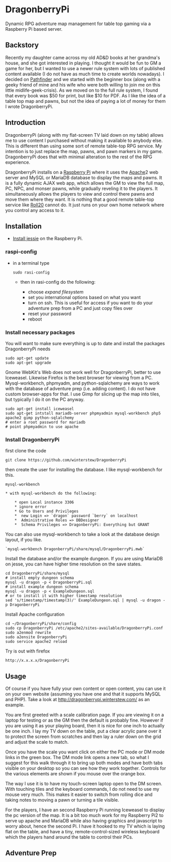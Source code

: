 # DragonberryPi

Dynamic RPG adventure map management for table top gaming 
via a Raspberry Pi based server.

## Backstory

Recently my daughter came across my old AD&D books at her grandma's house, and
she got interested in playing.  I thought it would be fun to GM a game for her,
but I wanted to use a newer rule system with lots of published content
available (I do not have as much time to create worlds nowadays).  I decided on
[Pathfinder][] and we started with the beginner box (along with a geeky friend
of mine and his wife who were both willing to join me on this little
midlife-geek-crisis).  As we moved on to the full rule system, I found that
every book was $50 for print, but like $10 for PDF.  As I like the idea of a
table top map and pawns, but not the idea of paying a lot of money for them I
wrote DragonberryPi.

[Pathfinder]: http://paizo.com

## Introduction

DragonberryPi (along with my flat-screen TV laid down on my table) allows me to
use content I purchased without making it available to anybody else.  This is
different than using some sort of remote table-top RPG service.  My intention
is to just replace the map, pawns, and pawn markers in my game.  DragonberryPi
does that with minimal alteration to the rest of the RPG experience.

DragonberryPi installs on a [Raspberry Pi] where it uses the [Apache]2 web
server and MySQL or MariaDB database to display the maps and pawns.  It is a
fully dynamic AJAX web app, which allows the GM to view the full map, PC, NPC,
and monser pawns, while gradually reveling it to the players.  It
simultaneously allows the players to view and control there pawns and move them
where they want.  It is nothing that a good remote table-top service like
[Roll20] cannot do.  It just runs on your own home network where you control
any access to it.

[Raspberry Pi]: https://www.raspberrypi.org/
[Apache]: http://www.apache.org/
[MySQL]: http://www.mysql.com/
[MariaDB]: https://mariadb.org/
[Roll20]: https://roll20.net/
[donjon]: http://donjon.bin.sh/

## Installation

* [Install jessie][pi-install] on the Raspberry Pi.

### raspi-config

* in a terminal type

    `sudo rasi-config`

    * then in rasi-config do the following:

        * choose *expand filesystem*
        * set you international options based on what you want
        * turn on ssh.  This is useful for access if you want to do your adventure prep from a PC and just copy files over
        * reset your password
        * reboot
    
### Install necessary packages

You will want to make sure everything is up to date and install the packages
DragonberryPi needs

    sudo apt-get update
    sudo apt-get upgrade

Gnome WebKit's Web does not work well for DragonberryPi, better to use
Iceweasel.  Likewise Firefox is the best browser for viewing from a PC.
Mysql-workbench, phpmyadm, and python-sqlalchemy are ways to work with the
database of adventure prep (i.e. adding content).  I do not have custom
browser-apps for that.  I use Gimp for slicing up the map into tiles, but
typically I do it on the PC anyway.
    
    sudo apt-get install iceweasel
    sudo apt-get intstall mariadb-server phpmyadmin mysql-workbench php5 apache2 gimp python-sqlalchemy
    # enter a root password for mariadb
    # point phpmyadmin to use apache
    
### Install DragonberryPi

first clone the code

    git clone https://github.com/winterstew/DragonberryPi
    
then create the user for installing the database.  I like mysql-workbench for
this. 

   `mysql-workbench`

    * with mysql-workbench do the following:

        * open Local instance 3306
        * ignore error
        * Go to Users and Privileges
        *  new Login => `dragon` password `berry` on localhost
        *  Administrative Roles => DBDesigner
        *  Schema Privileges => DragonberryPi: Everything but GRANT

You can also use mysql-workbench to take a look at the database design layout,
if you like.  

    `mysql-workbench DragonberryPi/share/mysql/DragonberryPi.mwb`
    
Install the database and/or the example dungeon.  If you are using MariaDB on
jesse, you can have higher time resolution on the save states.

    cd DragonberryPi/share/mysql
    # install empty dungeon schema
    mysql -u dragon -p < DragonberryPi.sql
    # install example dungeon schema
    mysql -u dragon -p < ExampleDungeon.sql
    # or to install it with higher timestamp resolution
    sed 's/timestamp/timestamp(3)/' ExampleDungeon.sql | mysql -u dragon -p DragonberryPi
    
Install Apache configuration 

    cd ~/DragonberryPi/share/config
    sudo cp DragonberryPi /etc/apache2/sites-available/DragonberryPi.conf
    sudo a2enmod rewrite
    sudo a2ensite DragonberryPi
    sudo service apache2 reload
    
Try is out with firefox

    http://x.x.x.x/DragonberryPi

[pi-install]: https://www.raspberrypi.org/documentation/installation/installing-images/README.md

## Usage

Of course if you have fully your own content or open content, you can use it on
your own website (assuming you have one and that it supports MySQL and PHP).
Take a look at http://dragonberrypi.winterstew.com/ as an example.

You are first greeted with a scale calibration page.  If you are viewing it on
a laptop for testing or as the GM then the default is probably fine.  However
if you are using it as your playing board, then it is nice for one inch to
actually be one inch.  I lay my TV down on the table, put a clear acrylic
pane over it to protect the screen from scratches and then lay a ruler down
on the grid and adjust the scale to match.

Once you have the scale you want click on either the PC mode or DM mode links
in the green box.  The DM mode link opens a new tab, so what I suggest for this
walk through it to bring up both modes and have both tabs visible on your
desktop so you can see how they work together.  Controls for the various
elements are shown if you mouse over the orange box.

The way I use it is to have my touch-screen laptop open to the DM screen.  With
touching tiles and the keyboard commands, I do not need to use my mouse very
much.  This makes it easier to switch from rolling dice and taking notes to
moving a pawn or turning a tile visible.  

For the players, I have an second Raspberry Pi running Iceweasel to display the
pc version of the map.  It is a bit too much work for my Raspberry Pi2 to serve
up apache and MariaDB while also having graphics and javascript to worry about,
hence the second Pi.  I have it hooked to my TV which is laying flat on the
table, and have a tiny, remote-control-sized wireless keyboard which the
players hand around the table to control their PCs.

## Adventure Prep

